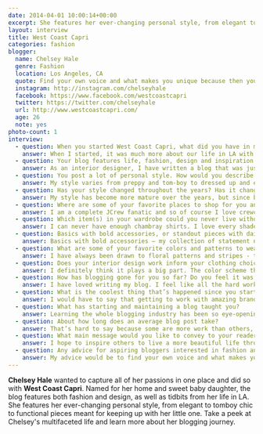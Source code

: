 ```yaml
---
date: 2014-04-01 10:00:14+00:00
excerpt: She features her ever-changing personal style, from elegant to tomboy chic to functional pieces meant for keeping up with her little one. Take a peek at Chelsey's multifaceted life and learn more about her blogging journey.
layout: interview
title: West Coast Capri
categories: fashion
blogger:
  name: Chelsey Hale
  genre: Fashion
  location: Los Angeles, CA
  quote: Find your own voice and what makes you unique because then your strengths will set you apart.
  instagram: http://instagram.com/chelseyhale
  facebook: https://www.facebook.com/westcoastcapri
  twitter: https://twitter.com/chelseyhale
  url: http://www.westcoastcapri.com/
  age: 26
  note: yes
photo-count: 1
interview:
  - question: When you started West Coast Capri, what did you have in mind? Has it stayed pretty true to that original idea?
    answer: When I started, it was much more about our life in LA with not as much fashion, but then my readers started requesting more fashion and those were the most popular posts so it became much more of a fashion blog then I had originally planned. I think it’s important to adapt to what your readers want so I love where it’s at right now and everything I’m writing about.
  - question: Your blog features life, fashion, design and inspiration. What made you want to include these categories?
    answer: As an interior designer, I have written a blog that was just about design in the past, but I found that I love so many things that I wanted a place to include all of my passions and that includes everything in the fashion world, home décor, traveling, and trying new recipes in the kitchen.
  - question: You post a lot of personal style. How would you describe yours? 
    answer: My style varies from preppy and tom-boy to dressed up and elegant. That’s what I love about fashion so much is that I can try different looks all the time. But most of all, I try to keep the staples of my wardrobe with the classic pieces that last through the years and don’t go in and out with the seasons.
  - question: Has your style changed throughout the years? Has it changed since you became a mommy?
    answer: My style has become more mature over the years, but since being a mom I think the only thing that has changed is that I go for a lot more comfortable and functional pieces in my closet since I’m chasing a little one around all day.
  - question: Where are some of your favorite places to shop for you and your daughter?
    answer: I am a complete JCrew fanatic and so of course I love crewcuts as well. I also love Zara, Madewell, and Anthropologie just to name a few.
  - question: Which item(s) in your wardrobe could you never live without?
    answer: I can never have enough chambray shirts. I love every shade of denim and they just go with everything. I could wear one everyday.
  - question: Basics with bold accessories, or standout pieces with dainty jewelry?
    answer: Basics with bold accessories – my collection of statement necklaces is growing rapidly.
  - question: What are some of your favorite colors and patterns to wear?
    answer: I have always been drawn to floral patterns and stripes - they are definitely my favorites. Especially for this spring, I love all the beautiful florals I’ve seen. Neutral shades of tans and whites have always been a big majority of the colors in my closet, but lately I am wearing lots of blues and more black than usual.
  - question: Does your interior design work inform your clothing choices, and vice versa?
    answer: I definitely think it plays a big part. The color scheme that I am loving for a room design is often colors that I love putting into an outfit. Lighting is one of my favorite accessories in a room because it’s like the jewelry that just adds the perfect eye-candy to your look and I love dressing up an outfit with accessories as well.
  - question: How has blogging gone for you so far? Do you feel it was a worthwhile endeavor?
    answer: I have loved writing my blog. I feel like all the hard work is so worth it when you meet wonderful readers who are inspired by your work.
  - question: What is the coolest thing that’s happened since you started?
    answer: I would have to say that getting to work with amazing brands that I have looked up to and been inspired by their style has been one of my favorite things.
  - question: What has starting and maintaining a blog taught you?
    answer: Learning the whole blogging industry has been so eye-opening, but also realizing how much hard work goes into every detail of a blog. I’ve loved getting to know so many other bloggers and I’ve realized how important it is to lift one another up and celebrate others successes.
  - question: About how long does an average blog post take?
    answer: That’s hard to say because some are more work than others, especially planning a party but probably on average it’s 3-4 hours.
  - question: What main message would you like to convey to your readers?
    answer: I hope to inspire others to live a more beautiful life through fashion by helping women look and feel their best, as well as creating your home into a space you love and cooking beautiful meals for your family.
  - question: Any advice for aspiring bloggers interested in fashion and interior design?
    answer: My advice would be to find your own voice and what makes you unique because then your strengths will set you apart. I would also recommend that you find resources around you to help with the skills you need to be a successful blogger such as photography, photoshop skills, graphic design, social media expertise, web design, and writing. But most of all I would say to it needs to be something you’re passionate about because there is a lot of work involved, but when you love it then it won’t feel like work.
---
```


**Chelsey Hale** wanted to capture all of her passions in one place and did so with **West Coast Capri**. Named for her home and sweet baby daughter, the blog features both fashion and design, as well as tidbits from her life in LA. She features her ever-changing personal style, from elegant to tomboy chic to functional pieces meant for keeping up with her little one. Take a peek at Chelsey's multifaceted life and learn more about her blogging journey.